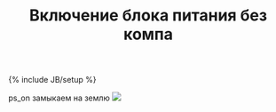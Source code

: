 ﻿---
layout: post
title: "Включение блока питания без компа"
category: diy
image: 
tags: [psu, atx]
---
{% include JB/setup %}

ps_on замыкаем на землю
<img src="http://i.imgur.com/xc602ak.png" />